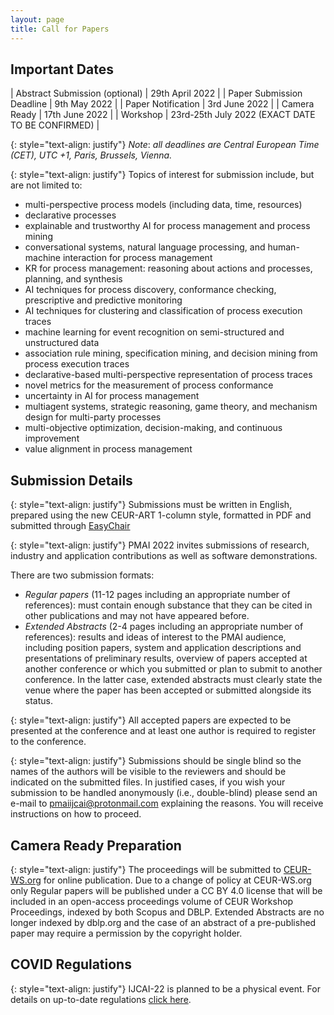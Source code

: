 ```yaml
---
layout: page
title: Call for Papers
---
```


## Important Dates

| Abstract Submission (optional) | 29th April 2022                                  |
| Paper Submission Deadline      | 9th May 2022                                     |
| Paper Notification             | 3rd June 2022                                    |
| Camera Ready                   | 17th June 2022                                   |
| Workshop                       | 23rd-25th July 2022 (EXACT DATE TO BE CONFIRMED) |

{: style="text-align: justify"}
*Note*: _all deadlines are Central European Time (CET), UTC +1, Paris, Brussels, Vienna._

{: style="text-align: justify"}
Topics of interest for submission include, but are not limited to:
 - multi-perspective process models (including data, time, resources)
 - declarative processes
 - explainable and trustworthy AI for process management and process mining
 - conversational systems, natural language processing, and human-machine interaction for process management
 - KR for process management: reasoning about actions and processes, planning, and synthesis
 - AI techniques for process discovery, conformance checking, prescriptive and predictive monitoring
 - AI techniques for clustering and classification of process execution traces
 - machine learning for event recognition on semi-structured and unstructured data
 - association rule mining, specification mining, and decision mining from process execution traces
 - declarative-based multi-perspective representation of process traces
 - novel metrics for the measurement of process conformance
 - uncertainty in AI for process management
 - multiagent systems, strategic reasoning, game theory, and mechanism design for multi-party processes
 - multi-objective optimization, decision-making, and continuous improvement
 - value alignment in process management

## Submission Details 

{: style="text-align: justify"}
Submissions must be written in English, prepared using the new CEUR-ART 1-column style, formatted in PDF and submitted through [EasyChair](https://easychair.org/conferences/?conf=pmaiijcai2022)

{: style="text-align: justify"}
PMAI 2022 invites submissions of research, industry and application contributions as well as software demonstrations.

There are two submission formats:
 - _Regular papers_ (11-12 pages including an appropriate number of references): must contain enough substance that they can be cited in other publications and may not have appeared before.
 - _Extended Abstracts_ (2-4 pages including an appropriate number of references): results and ideas of interest to the PMAI audience, including position papers, system and application descriptions and presentations of preliminary results, overview of papers accepted at another conference or which you submitted or plan to submit to another conference. In the latter case, extended abstracts must clearly state the venue where the paper has been accepted or submitted alongside its status.

{: style="text-align: justify"}
All accepted papers are expected to be presented at the conference and at least one author is required to register to the conference.

{: style="text-align: justify"}
Submissions should be single blind so the names of the authors will be visible to the reviewers and should be indicated on the submitted files. In justified cases, if you wish your submission to be handled anonymously (i.e., double-blind) please send an e-mail to <pmaiijcai@protonmail.com> explaining the reasons. You will receive instructions on how to proceed.

## Camera Ready Preparation
{: style="text-align: justify"}
The proceedings will be submitted to [CEUR-WS.org](http://ceur-ws.org) for online publication. Due to a change of policy at CEUR-WS.org only Regular papers will be published under a CC BY 4.0 license that will be included in an open-access proceedings volume of CEUR Workshop Proceedings, indexed by both Scopus and DBLP. Extended Abstracts are no longer indexed by dblp.org and the case of an abstract of a pre-published paper may require a permission by the copyright holder.

## COVID Regulations
{: style="text-align: justify"}
IJCAI-22 is planned to be a physical event. For details on up-to-date regulations [click here](https://ijcai-22.org/covid).